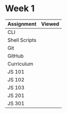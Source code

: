 # Week 1

|   Assignment   | Viewed |         
|----------------|:------:| 
| CLI            |  |
| Shell Scripts  |  |
| Git            |  |  
| GitHub         |  |    
| Curriculum     |  |
| JS 101         |  |
| JS 102         |  | 
| JS 103         |  |     
| JS 201         |  |
| JS 301         |  |